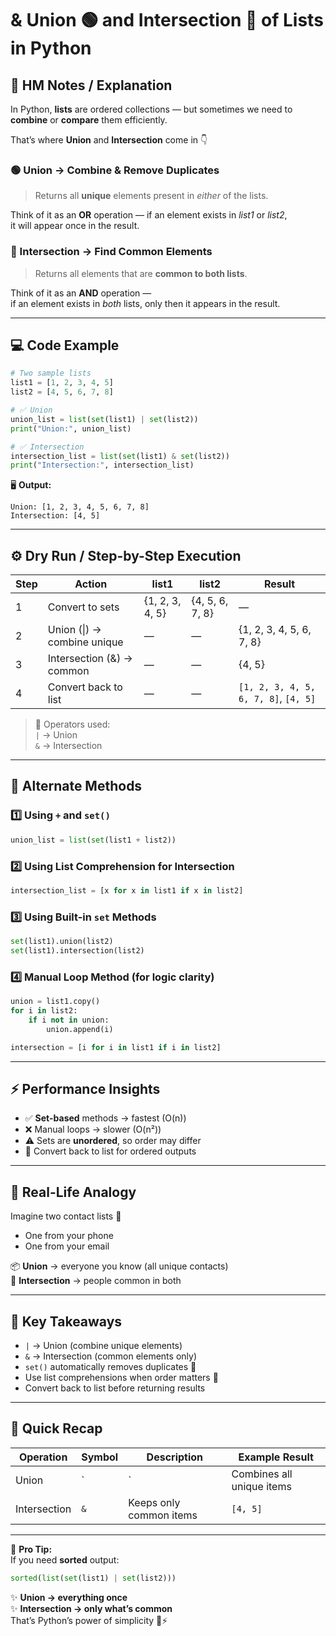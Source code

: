 # & Union 🟢 and Intersection 🔵 of Lists in Python  

## 🧠 HM Notes / Explanation  

In Python, **lists** are ordered collections — but sometimes we need to  
**combine** or **compare** them efficiently.  

That’s where **Union** and **Intersection** come in 👇  

### 🟢 Union → Combine & Remove Duplicates  
> Returns all **unique** elements present in *either* of the lists.  

Think of it as an **OR** operation — if an element exists in *list1* or *list2*,  
it will appear once in the result.  

### 🔵 Intersection → Find Common Elements  
> Returns all elements that are **common to both lists**.  

Think of it as an **AND** operation —  
if an element exists in *both* lists, only then it appears in the result.

---

## 💻 Code Example  

```python
# Two sample lists
list1 = [1, 2, 3, 4, 5]
list2 = [4, 5, 6, 7, 8]

# ✅ Union
union_list = list(set(list1) | set(list2))
print("Union:", union_list)

# ✅ Intersection
intersection_list = list(set(list1) & set(list2))
print("Intersection:", intersection_list)
```

🖥️ **Output:**
```
Union: [1, 2, 3, 4, 5, 6, 7, 8]
Intersection: [4, 5]
```

---

## ⚙️ Dry Run / Step-by-Step Execution  

| Step | Action | list1 | list2 | Result |
|------|---------|--------|--------|--------|
| 1 | Convert to sets | {1, 2, 3, 4, 5} | {4, 5, 6, 7, 8} | — |
| 2 | Union (&#124;) → combine unique | — | — | {1, 2, 3, 4, 5, 6, 7, 8} |
| 3 | Intersection (&amp;) → common | — | — | {4, 5} |
| 4 | Convert back to list | — | — | `[1, 2, 3, 4, 5, 6, 7, 8]`, `[4, 5]` |

> 🧩 Operators used:  
> `|` → Union  
> `&` → Intersection

---

## 🧩 Alternate Methods  

### 1️⃣ Using `+` and `set()`  
```python
union_list = list(set(list1 + list2))
```

### 2️⃣ Using List Comprehension for Intersection  
```python
intersection_list = [x for x in list1 if x in list2]
```

### 3️⃣ Using Built-in `set` Methods  
```python
set(list1).union(list2)
set(list1).intersection(list2)
```

### 4️⃣ Manual Loop Method (for logic clarity)
```python
union = list1.copy()
for i in list2:
    if i not in union:
        union.append(i)

intersection = [i for i in list1 if i in list2]
```

---

## ⚡ Performance Insights  

- ✅ **Set-based** methods → fastest (O(n))  
- ❌ Manual loops → slower (O(n²))  
- ⚠️ Sets are **unordered**, so order may differ  
- 🔁 Convert back to list for ordered outputs  

---

## 🧭 Real-Life Analogy  

Imagine two contact lists 📱  
- One from your phone  
- One from your email  

📦 **Union** → everyone you know (all unique contacts)  
🤝 **Intersection** → people common in both  

---

## 🎯 Key Takeaways  

- `|` → Union (combine unique elements)  
- `&` → Intersection (common elements only)  
- `set()` automatically removes duplicates 🧹  
- Use list comprehensions when order matters 🧩  
- Convert back to list before returning results  

---

## 💎 Quick Recap  

| Operation | Symbol | Description | Example Result |
|------------|---------|-------------|----------------|
| Union | `|` | Combines all unique items | `[1, 2, 3, 4, 5, 6, 7, 8]` |
| Intersection | `&` | Keeps only common items | `[4, 5]` |

---

🚀 **Pro Tip:**  
If you need **sorted** output:
```python
sorted(list(set(list1) | set(list2)))
```

✨ **Union → everything once**  
✨ **Intersection → only what’s common**  
That’s Python’s power of simplicity 🐍⚡
